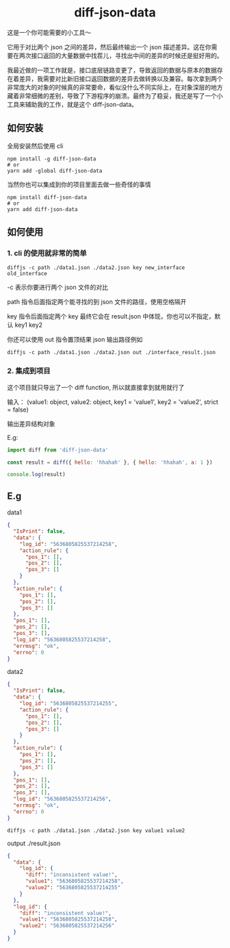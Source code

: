 # <center>diff-json-data</center>

这是一个你可能需要的小工具～

它用于对比两个 json 之间的差异，然后最终输出一个 json 描述差异。这在你需要在两次接口返回的大量数据中找茬儿，寻找出中间的差异的时候还是挺好用的。

我最近做的一项工作就是，接口底层链路变更了，导致返回的数据与原本的数据存在着差异，我需要对比新旧接口返回数据的差异去做转换以及兼容。每次拿到两个非常庞大的对象的时候真的非常要命，看似没什么不同实际上，在对象深层的地方藏着非常细微的差别，导致了下游程序的崩溃。最终为了稳妥，我还是写了一个小工具来辅助我的工作，就是这个 diff-json-data。

## 如何安装

全局安装然后使用 cli

```shell
npm install -g diff-json-data
# or
yarn add -global diff-json-data
```

当然你也可以集成到你的项目里面去做一些奇怪的事情

```shell
npm install diff-json-data
# or
yarn add diff-json-data
```

## 如何使用

### 1. cli 的使用就非常的简单

```shell
diffjs -c path ./data1.json ./data2.json key new_interface old_interface
```

-c 表示你要进行两个 json 文件的对比

path 指令后面指定两个能寻找的到 json 文件的路径，使用空格隔开

key 指令后面指定两个 key 最终它会在 result.json 中体现，你也可以不指定，默认 key1 key2

你还可以使用 out 指令置顶结果 json 输出路径例如

```shell
diffjs -c path ./data1.json ./data2.json out ./interface_result.json
```

### 2. 集成到项目

这个项目就只导出了一个 diff function, 所以就直接拿到就用就行了

输入：
(value1: object, value2: object, key1 = 'value1', key2 = 'value2', strict = false)

输出差异结构对象

E.g:

```js
import diff from 'diff-json-data'

const result = diff({ hello: 'hhahah' }, { hello: 'hhahah', a: 1 })

console.log(result)
```


## E.g

data1

```json
{
  "IsPrint": false,
  "data": {
    "log_id": "5636805825537214258",
    "action_rule": {
      "pos_1": [],
      "pos_2": [],
      "pos_3": []
    }
  },
  "action_rule": {
    "pos_1": [],
    "pos_2": [],
    "pos_3": []
  },
  "pos_1": [],
  "pos_2": [],
  "pos_3": [],
  "log_id": "5636805825537214258",
  "errmsg": "ok",
  "errno": 0
}
```

data2

```json
{
  "IsPrint": false,
  "data": {
    "log_id": "5636805825537214255",
    "action_rule": {
      "pos_1": [],
      "pos_2": [],
      "pos_3": []
    }
  },
  "action_rule": {
    "pos_1": [],
    "pos_2": [],
    "pos_3": []
  },
  "pos_1": [],
  "pos_2": [],
  "pos_3": [],
  "log_id": "5636805825537214256",
  "errmsg": "ok",
  "errno": 0
}
```

```shell
diffjs -c path ./data1.json ./data2.json key value1 value2
```

output ./result.json

```json
{
  "data": {
    "log_id": {
      "diff": "inconsistent value!",
      "value1": "5636805825537214258",
      "value2": "5636805825537214255"
    }
  },
  "log_id": {
    "diff": "inconsistent value!",
    "value1": "5636805825537214258",
    "value2": "5636805825537214256"
  }
}
```
